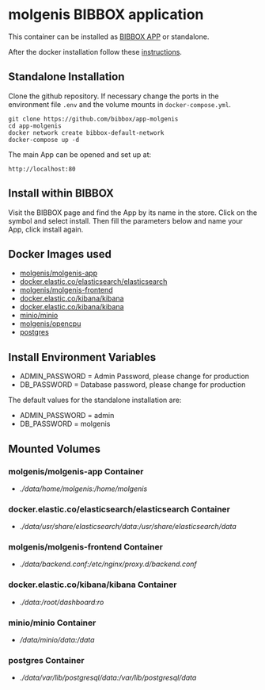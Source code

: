 # molgenis BIBBOX application

This container can be installed as [BIBBOX APP](https://bibbox.readthedocs.io/en/latest/ "BIBBOX App Store") or standalone. 

After the docker installation follow these [instructions](INSTALL-APP.md).

## Standalone Installation 

Clone the github repository. If necessary change the ports in the environment file `.env` and the volume mounts in `docker-compose.yml`.

```
git clone https://github.com/bibbox/app-molgenis
cd app-molgenis
docker network create bibbox-default-network
docker-compose up -d
```

The main App can be opened and set up at:
```
http://localhost:80
```

## Install within BIBBOX

Visit the BIBBOX page and find the App by its name in the store. Click on the symbol and select install. Then fill the parameters below and name your App, click install again.

## Docker Images used
  - [molgenis/molgenis-app](https://hub.docker.com/r/molgenis/molgenis-app) 
  - [docker.elastic.co/elasticsearch/elasticsearch](https://hub.docker.com/r/docker.elastic.co/elasticsearch/elasticsearch) 
  - [molgenis/molgenis-frontend](https://hub.docker.com/r/molgenis/molgenis-frontend) 
  - [docker.elastic.co/kibana/kibana](https://hub.docker.com/r/docker.elastic.co/kibana/kibana) 
  - [docker.elastic.co/kibana/kibana](https://hub.docker.com/r/docker.elastic.co/kibana/kibana) 
  - [minio/minio](https://hub.docker.com/r/minio/minio) 
  - [molgenis/opencpu](https://hub.docker.com/r/molgenis/opencpu) 
  - [postgres](https://hub.docker.com/r/postgres) 


 
## Install Environment Variables
  - ADMIN_PASSWORD = Admin Password, please change for production
  - DB_PASSWORD = Database password, please change for production

  
The default values for the standalone installation are:
  - ADMIN_PASSWORD = admin
  - DB_PASSWORD = molgenis

  
## Mounted Volumes
### molgenis/molgenis-app Container
  - *./data/home/molgenis:/home/molgenis*
### docker.elastic.co/elasticsearch/elasticsearch Container
  - *./data/usr/share/elasticsearch/data:/usr/share/elasticsearch/data*
### molgenis/molgenis-frontend Container
  - *./data/backend.conf:/etc/nginx/proxy.d/backend.conf*
### docker.elastic.co/kibana/kibana Container
  - *./data:/root/dashboard:ro*
### minio/minio Container
  - */data/minio/data:/data*
### postgres Container
  - *./data/var/lib/postgresql/data:/var/lib/postgresql/data*

